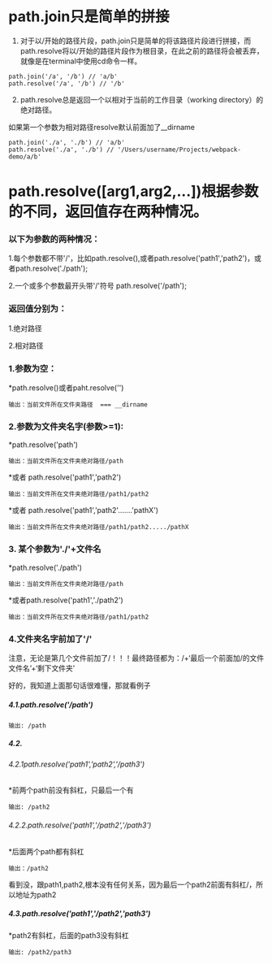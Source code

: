 # path.join只是简单的拼接

1. 对于以/开始的路径片段，path.join只是简单的将该路径片段进行拼接，而path.resolve将以/开始的路径片段作为根目录，在此之前的路径将会被丢弃，就像是在terminal中使用cd命令一样。

```
path.join('/a', '/b') // 'a/b'
path.resolve('/a', '/b') // '/b'
```

 

2. path.resolve总是返回一个以相对于当前的工作目录（working directory）的绝对路径。

如果第一个参数为相对路径resolve默认前面加了__dirname

```
path.join('./a', './b') // 'a/b'
path.resolve('./a', './b') // '/Users/username/Projects/webpack-demo/a/b'
```



# path.resolve([arg1,arg2,...])根据参数的不同，返回值存在两种情况。

### 以下为参数的两种情况：

1.每个参数都不带'/'，比如path.resolve(),或者path.resolve('path1','path2')，或者path.resolve('./path');

2.一个或多个参数最开头带'/'符号 path.resolve('/path');

### 返回值分别为：

1.绝对路径

2.相对路径

### 1.参数为空：

*path.resolve()或者paht.resolve('')

```
输出：当前文件所在文件夹路径  === __dirname
```

 

### 2.参数为文件夹名字(参数>=1):

*path.resolve('path')

```
输出：当前文件所在文件夹绝对路径/path
```

*或者 path.resolve('path1','path2')

```
输出：当前文件所在文件夹绝对路径/path1/path2
```

*或者 path.resolve('path1','path2'.......'pathX')

```
输出：当前文件所在文件夹绝对路径/path1/path2...../pathX
```

### 3. 某个参数为'./'+文件名

*path.resolve('./path')

```
输出：当前文件所在文件夹绝对路径/path
```

*或者path.resolve('path1','./path2')

```
输出：当前文件所在文件夹绝对路径/path1/path2
```

 

 

### 4.文件夹名字前加了'/'

注意，无论是第几个文件前加了/！！！最终路径都为：/+‘最后一个前面加/的文件文件名’+‘剩下文件夹’

好的，我知道上面那句话很难懂，那就看例子

##### 4.1.path.resolve('/path')

```
输出: /path
```

##### 4.2.

###### 4.2.1path.resolve('path1','path2','/path3') 

*前两个path前没有斜杠，只最后一个有

```
输出: /path2
```

###### 4.2.2.path.resolve('path1','/path2','/path3')

*后面两个path都有斜杠

```
输出：/path2
```

看到没，跟path1,path2,根本没有任何关系，因为最后一个path2前面有斜杠/，所以地址为path2

##### 4.3.path.resolve('path1','/path2','path3') 

*path2有斜杠，后面的path3没有斜杠

```
输出: /path2/path3
```

 